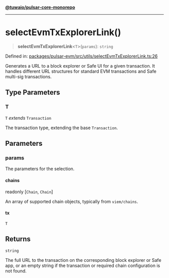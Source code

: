 [**@tuwaio/pulsar-core-monorepo**](../../../README.md)

***

# selectEvmTxExplorerLink()

> **selectEvmTxExplorerLink**\<`T`\>(`params`): `string`

Defined in: [packages/pulsar-evm/src/utils/selectEvmTxExplorerLink.ts:26](https://github.com/TuwaIO/pulsar-core/blob/bb713c77f40529591b60b09e6733b530afc12e18/packages/pulsar-evm/src/utils/selectEvmTxExplorerLink.ts#L26)

Generates a URL to a block explorer or Safe UI for a given transaction.
It handles different URL structures for standard EVM transactions and Safe multi-sig transactions.

## Type Parameters

### T

`T` *extends* `Transaction`

The transaction type, extending the base `Transaction`.

## Parameters

### params

The parameters for the selection.

#### chains

readonly \[`Chain`, `Chain`\]

An array of supported chain objects, typically from `viem/chains`.

#### tx

`T`

## Returns

`string`

The full URL to the transaction on the corresponding block explorer or Safe app,
or an empty string if the transaction or required chain configuration is not found.
